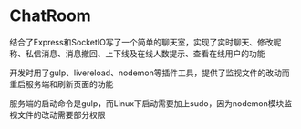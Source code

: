 # ChatRoom

结合了Express和SocketIO写了一个简单的聊天室，实现了实时聊天、修改昵称、私信消息、消息撤回、上下线及在线人数提示、查看在线用户的功能

开发时用了gulp、livereload、nodemon等插件工具，提供了监视文件的改动而重启服务端和刷新页面的功能

服务端的启动命令是gulp，而Linux下启动需要加上sudo，因为nodemon模块监视文件的改动需要部分权限
